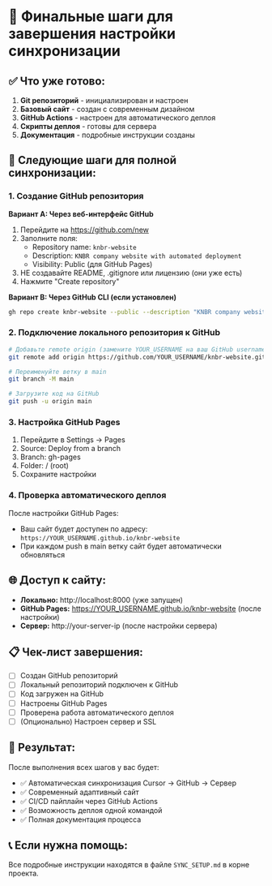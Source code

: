 # 🚀 Финальные шаги для завершения настройки синхронизации

## ✅ Что уже готово:

1. **Git репозиторий** - инициализирован и настроен
2. **Базовый сайт** - создан с современным дизайном
3. **GitHub Actions** - настроен для автоматического деплоя
4. **Скрипты деплоя** - готовы для сервера
5. **Документация** - подробные инструкции созданы

## 🔗 Следующие шаги для полной синхронизации:

### 1. Создание GitHub репозитория

**Вариант A: Через веб-интерфейс GitHub**
1. Перейдите на https://github.com/new
2. Заполните поля:
   - Repository name: `knbr-website`
   - Description: `KNBR company website with automated deployment`
   - Visibility: Public (для GitHub Pages)
3. НЕ создавайте README, .gitignore или лицензию (они уже есть)
4. Нажмите "Create repository"

**Вариант B: Через GitHub CLI (если установлен)**
```bash
gh repo create knbr-website --public --description "KNBR company website"
```

### 2. Подключение локального репозитория к GitHub

```bash
# Добавьте remote origin (замените YOUR_USERNAME на ваш GitHub username)
git remote add origin https://github.com/YOUR_USERNAME/knbr-website.git

# Переименуйте ветку в main
git branch -M main

# Загрузите код на GitHub
git push -u origin main
```

### 3. Настройка GitHub Pages

1. Перейдите в Settings → Pages
2. Source: Deploy from a branch
3. Branch: gh-pages
4. Folder: / (root)
5. Сохраните настройки

### 4. Проверка автоматического деплоя

После настройки GitHub Pages:
- Ваш сайт будет доступен по адресу: `https://YOUR_USERNAME.github.io/knbr-website`
- При каждом push в main ветку сайт будет автоматически обновляться

## 🌐 Доступ к сайту:

- **Локально:** http://localhost:8000 (уже запущен)
- **GitHub Pages:** https://YOUR_USERNAME.github.io/knbr-website (после настройки)
- **Сервер:** http://your-server-ip (после настройки сервера)

## 📋 Чек-лист завершения:

- [ ] Создан GitHub репозиторий
- [ ] Локальный репозиторий подключен к GitHub
- [ ] Код загружен на GitHub
- [ ] Настроены GitHub Pages
- [ ] Проверена работа автоматического деплоя
- [ ] (Опционально) Настроен сервер и SSL

## 🎯 Результат:

После выполнения всех шагов у вас будет:
- ✅ Автоматическая синхронизация Cursor → GitHub → Сервер
- ✅ Современный адаптивный сайт
- ✅ CI/CD пайплайн через GitHub Actions
- ✅ Возможность деплоя одной командой
- ✅ Полная документация процесса

## 📞 Если нужна помощь:

Все подробные инструкции находятся в файле `SYNC_SETUP.md` в корне проекта.
